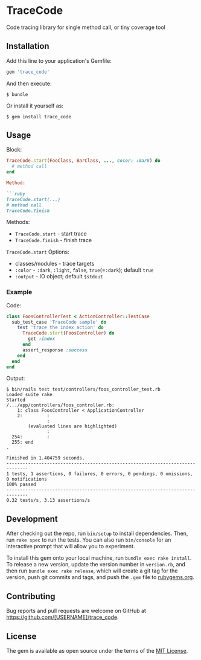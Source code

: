 # TraceCode

Code tracing library for single method call, or tiny coverage tool

## Installation

Add this line to your application's Gemfile:

```ruby
gem 'trace_code'
```

And then execute:

    $ bundle

Or install it yourself as:

    $ gem install trace_code

## Usage

Block:

```ruby
TraceCode.start(FooClass, BarClass, ..., color: :dark) do
  # method call
end

Method:

```ruby
TraceCode.start(...)
# method call
TraceCode.finish
```
Methods:

* `TraceCode.start` - start trace
* `TraceCode.finish` - finish trace

`TraceCode.start` Options:

* classes/modules - trace targets
* `:color` - `:dark`, `:light`, `false`, `true`(=`:dark`); default `true`
* `:output` - IO object; default `$stdout`

### Example

Code:

```ruby
class FoosControllerTest < ActionController::TestCase
  sub_test_case 'TraceCode sample' do
    test 'trace the index action' do
      TraceCode.start(FoosController) do
        get :index
      end
      assert_response :success
    end
  end
end
```

Output:

```
$ bin/rails test test/controllers/foos_controller_test.rb
Loaded suite rake
Started
/.../app/controllers/foos_controller.rb:
    1: class FoosController < ApplicationController
    2:         :
               :
        (evaluated lines are highlighted)
               :
  254:         :
  255: end
.

Finished in 1.404759 seconds.
------------------------------------------------------------------------------
1 tests, 1 assertions, 0 failures, 0 errors, 0 pendings, 0 omissions, 0 notifications
100% passed
------------------------------------------------------------------------------
0.32 tests/s, 3.13 assertions/s
```

## Development

After checking out the repo, run `bin/setup` to install dependencies. Then, run `rake spec` to run the tests. You can also run `bin/console` for an interactive prompt that will allow you to experiment.

To install this gem onto your local machine, run `bundle exec rake install`. To release a new version, update the version number in `version.rb`, and then run `bundle exec rake release`, which will create a git tag for the version, push git commits and tags, and push the `.gem` file to [rubygems.org](https://rubygems.org).

## Contributing

Bug reports and pull requests are welcome on GitHub at https://github.com/[USERNAME]/trace_code.


## License

The gem is available as open source under the terms of the [MIT License](http://opensource.org/licenses/MIT).
